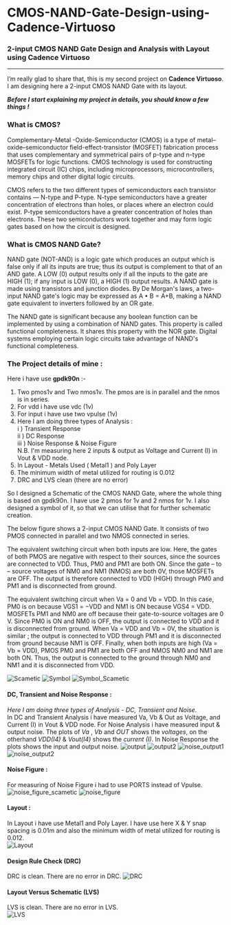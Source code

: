 # CMOS-NAND-Gate-Design-using-Cadence-Virtuoso
### 2-input CMOS NAND Gate Design and Analysis with Layout using Cadence Virtuoso
---
<!-- Cadence Project (Transient, DC & Noise Response With Layout) -->

I’m really glad to share that, this is my second project on __Cadence Virtuoso__. I am designing here a 2-input CMOS NAND Gate with its layout.

___Before I start explaining my project in details, you should know a few things !___

### What is CMOS?
Complementary-Metal -Oxide-Semiconductor (CMOS) is a type of metal–oxide–semiconductor field-effect-transistor (MOSFET) fabrication process that uses complementary and symmetrical pairs of p-type and n-type MOSFETs for logic functions. CMOS technology is used for constructing integrated circuit (IC) chips, including microprocessors, microcontrollers, memory chips and other digital logic circuits.   

CMOS refers to the two different types of semiconductors each transistor contains — N-type and P-type. N-type semiconductors have a greater concentration of electrons than holes, or places where an electron could exist. P-type semiconductors have a greater concentration of holes than electrons. These two semiconductors work together and may form logic gates based on how the circuit is designed.    

### What is CMOS NAND Gate?  
NAND gate (NOT-AND) is a logic gate which produces an output which is false only if all its inputs are true; thus its output is complement to that of an AND gate. A LOW (0) output results only if all the inputs to the gate are HIGH (1); if any input is LOW (0), a HIGH (1) output results. A NAND gate is made using transistors and junction diodes. By De Morgan's laws, a two-input NAND gate's logic may be expressed as A • B = A+B, making a NAND gate equivalent to inverters followed by an OR gate.

The NAND gate is significant because any boolean function can be implemented by using a combination of NAND gates. This property is called functional completeness. It shares this property with the NOR gate. Digital systems employing certain logic circuits take advantage of NAND's functional completeness.

### The Project details of mine :
Here i have use __gpdk90n__ :-
1. Two pmos1v and Two nmos1v. The pmos are is in parallel and the nmos is in series.
2. For vdd i have use vdc (1v)
3. For input i have use two vpulse (1v)
4. Here I am doing three types of Analysis :  
    i ) Transient Response  
    ii ) DC Response  
    iii ) Noise Response & Noise Figure  
    N.B. I'm measuring here 2 inputs & output as Voltage and Current (I) in Vout & VDD node.
5. In Layout - Metals Used ( Metal1 ) and Poly Layer
6. The minimum width of metal utilized for routing is 0.012
7. DRC and LVS clean (there are no error)

So I designed a Schematic of the CMOS NAND Gate, where the whole thing is based on gpdk90n. I have use 2 pmos for 1v and 2 nmos for 1v. I also designed a symbol of it, so that we can utilise that for further schematic creation.  

The below figure shows a 2-input CMOS NAND Gate. It consists of two PMOS connected in parallel and two NMOS connected in series.

The equivalent switching circuit when both inputs are low. Here, the gates of both PMOS are negative with respect to their sources, since the sources are connected to VDD. Thus, PM0 and PM1 are both ON. Since the gate – to – source voltages of NM0 and NM1 (NMOS) are both 0V, those MOSFETs are OFF. The output is therefore connected to VDD (HIGH) through PM0 and PM1 and is disconnected from ground.

The equivalent switching circuit when Va = 0 and Vb = VDD. In this case, PM0 is on because VGS1 = −VDD and NM1 is ON because VGS4 = VDD. MOSFETs PM1 and NM0 are off because their gate-to-source voltages are 0 V. Since PM0 is ON and NM0 is OFF, the output is connected to VDD and it is disconnected from ground. When Va = VDD and Vb = 0V, the situation is similar ; the output is connected to VDD through PM1 and it is disconnected from ground because NM1 is OFF. Finally, when both inputs are high (Va = Vb = VDD), PMOS PM0 and PM1 are both OFF and NMOS NM0 and NM1 are both ON. Thus, the output is connected to the ground through NM0 and NM1 and it is disconnected from VDD.

![Scametic](https://github.com/wreasin/CMOS-NAND-Gate-Design-using-Cadence-Virtuoso/blob/main/image/Scametic.PNG?raw=true) 
![Symbol](https://github.com/wreasin/CMOS-NAND-Gate-Design-using-Cadence-Virtuoso/blob/main/image/Symbol.PNG?raw=true)
![Symbol_Scametic](https://github.com/wreasin/CMOS-NAND-Gate-Design-using-Cadence-Virtuoso/blob/main/image/Scametic_Diagram.PNG?raw=true)

#### DC, Transient and Noise Response :
_Here I am doing three types of Analysis - DC, Transient and Noise_.  
In DC and Transient Analysis i have measured Va, Vb & Out as Voltage, and Current (I) in Vout & VDD node. For Noise Analysis i have measured input & output noise. The plots of _Va_ , _Vb_ and _OUT_ shows the _voltages_, on the otherhand _VDD(I4)_ & _Vout(I4)_ shows the _current (I)_. In Noise Response the plots shows the input and output noise.
![output](https://github.com/wreasin/CMOS-NAND-Gate-Design-using-Cadence-Virtuoso/blob/main/image/Output.PNG?raw=true)
![output2](https://github.com/wreasin/CMOS-NAND-Gate-Design-using-Cadence-Virtuoso/blob/main/image/Output_2.PNG?raw=true)
![noise_output1](https://github.com/wreasin/CMOS-NAND-Gate-Design-using-Cadence-Virtuoso/blob/main/image/Noise(IN,OUT,GND).PNG?raw=true)
![noise_output2](https://github.com/wreasin/CMOS-NAND-Gate-Design-using-Cadence-Virtuoso/blob/main/image/Noise(IN,OUT).PNG?raw=true)  

#### Noise Figure :  
For measuring of Noise Figure i had to use PORTS instead of Vpulse.  
![noise_figure_scametic](https://github.com/wreasin/CMOS-NAND-Gate-Design-using-Cadence-Virtuoso/blob/main/image/Noice%20Figure_Scametic.PNG?raw=true)
![noise_figure](https://github.com/wreasin/CMOS-NAND-Gate-Design-using-Cadence-Virtuoso/blob/main/image/Noise%20Figure.PNG?raw=true)

#### Layout :
In Layout i have use  Metal1 and Poly Layer. I have use here X & Y snap spacing is 0.01m and also the minimum width of metal utilized for routing is 0.012.  
![Layout](https://github.com/wreasin/CMOS-NAND-Gate-Design-using-Cadence-Virtuoso/blob/main/image/Layout.PNG?raw=true)  

#### Design Rule Check (DRC)  
DRC is clean. There are no error in DRC.
![DRC](https://github.com/wreasin/CMOS-NAND-Gate-Design-using-Cadence-Virtuoso/blob/main/image/DRC%20Check.PNG?raw=true)  

#### Layout Versus Schematic (LVS)  
LVS is clean. There are no error in LVS.  
![LVS](https://github.com/wreasin/CMOS-NAND-Gate-Design-using-Cadence-Virtuoso/blob/main/image/LVS%20Check.jpg?raw=true)
